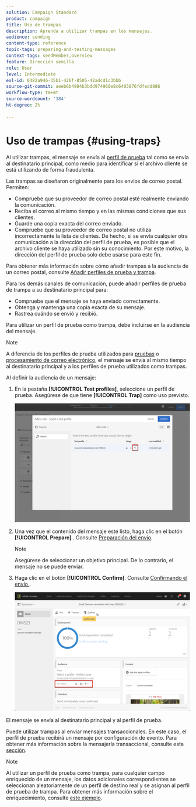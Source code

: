 ```yaml
---
solution: Campaign Standard
product: campaign
title: Uso de trampas
description: Aprenda a utilizar trampas en los mensajes.
audience: sending
content-type: reference
topic-tags: preparing-and-testing-messages
context-tags: seedMember,overview
feature: Dirección semilla
role: User
level: Intermediate
exl-id: 0482a946-35b1-426f-8505-42adcd1c3bbb
source-git-commit: aeeb6b4984b3bdd974960e8c6403876fdfedd886
workflow-type: tm+mt
source-wordcount: '384'
ht-degree: 2%

---
```


# Uso de trampas {#using-traps}

Al utilizar trampas, el mensaje se envía al [perfil de prueba](../../audiences/using/managing-test-profiles.md) tal como se envía al destinatario principal, como medio para identificar si el archivo cliente se está utilizando de forma fraudulenta.

Las trampas se diseñaron originalmente para los envíos de correo postal. Permiten:

* Compruebe que su proveedor de correo postal esté realmente enviando la comunicación.
* Reciba el correo al mismo tiempo y en las mismas condiciones que sus clientes.
* Guarde una copia exacta del correo enviado.
* Compruebe que su proveedor de correo postal no utiliza incorrectamente la lista de clientes. De hecho, si se envía cualquier otra comunicación a la dirección del perfil de prueba, es posible que el archivo cliente se haya utilizado sin su conocimiento. Por este motivo, la dirección del perfil de prueba solo debe usarse para este fin.

Para obtener más información sobre cómo añadir trampas a la audiencia de un correo postal, consulte [Añadir perfiles de prueba y trampa](../../channels/using/defining-the-direct-mail-audience.md#adding-test-and-trap-profiles).

Para los demás canales de comunicación, puede añadir perfiles de prueba de trampa a su destinatario principal para:

* Compruebe que el mensaje se haya enviado correctamente.
* Obtenga y mantenga una copia exacta de su mensaje.
* Rastrea cuándo se envió y recibió.

Para utilizar un perfil de prueba como trampa, debe incluirse en la audiencia del mensaje.

>[!NOTE]
>
>A diferencia de los perfiles de prueba utilizados para [pruebas](../../sending/using/sending-proofs.md) o [procesamiento de correo electrónico](../../sending/using/email-rendering.md), el mensaje se envía al mismo tiempo al destinatario principal y a los perfiles de prueba utilizados como trampas.

Al definir la audiencia de un mensaje:

1. En la pestaña **[!UICONTROL Test profiles]**, seleccione un perfil de prueba. Asegúrese de que tiene **[!UICONTROL Trap]** como uso previsto.

   ![](assets/trap_select.png)

1. Una vez que el contenido del mensaje esté listo, haga clic en el botón **[!UICONTROL Prepare]** . Consulte [Preparación del envío](../../sending/using/preparing-the-send.md).
   >[!NOTE]
   >
   >Asegúrese de seleccionar un objetivo principal. De lo contrario, el mensaje no se puede enviar.

1. Haga clic en el botón **[!UICONTROL Confirm]**. Consulte [Confirmando el envío ](../../sending/using/confirming-the-send.md) .

   ![](assets/trap_confirm.png)

El mensaje se envía al destinatario principal y al perfil de prueba.

Puede utilizar trampas al enviar mensajes transaccionales. En este caso, el perfil de prueba recibirá un mensaje por configuración de evento. Para obtener más información sobre la mensajería transaccional, consulte esta [sección](../../channels/using/getting-started-with-transactional-msg.md).

>[!NOTE]
>
>Al utilizar un perfil de prueba como trampa, para cualquier campo enriquecido de un mensaje, los datos adicionales correspondientes se seleccionan aleatoriamente de un perfil de destino real y se asignan al perfil de prueba de trampa. Para obtener más información sobre el enriquecimiento, consulte [este ejemplo](../../automating/using/enriching-profile-data-file.md).
